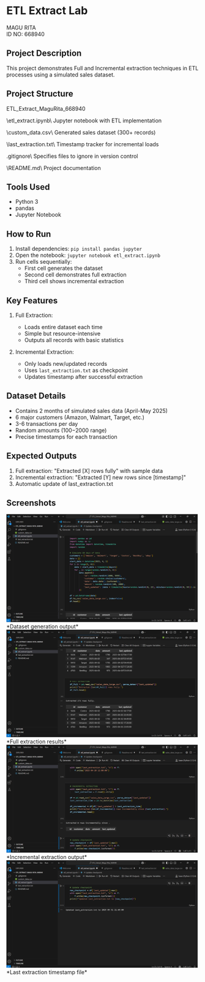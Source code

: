 # ETL Extract Lab 

MAGU RITA  
ID NO: 668940

## Project Description
This project demonstrates Full and Incremental extraction techniques in ETL processes using a simulated sales dataset.

## Project Structure
ETL_Extract_MaguRita_668940

\etl_extract.ipynb\ Jupyter notebook with ETL implementation

\custom_data.csv\ Generated sales dataset (300+ records)

\last_extraction.txt\ Timestamp tracker for incremental loads

\.gitignore\ Specifies files to ignore in version control

\README.md\ Project documentation

## Tools Used
- Python 3
- pandas
- Jupyter Notebook

## How to Run
1. Install dependencies: `pip install pandas jupyter`
2. Open the notebook: `jupyter notebook etl_extract.ipynb`
3. Run cells sequentially:
   - First cell generates the dataset
   - Second cell demonstrates full extraction
   - Third cell shows incremental extraction

## Key Features
1. Full Extraction:
   - Loads entire dataset each time
   - Simple but resource-intensive
   - Outputs all records with basic statistics

2. Incremental Extraction:
   - Only loads new/updated records
   - Uses `last_extraction.txt` as checkpoint
   - Updates timestamp after successful extraction

## Dataset Details
- Contains 2 months of simulated sales data (April-May 2025)
- 6 major customers (Amazon, Walmart, Target, etc.)
- 3-6 transactions per day
- Random amounts ($100-$2000 range)
- Precise timestamps for each transaction

## Expected Outputs
1. Full extraction: "Extracted [X] rows fully" with sample data
2. Incremental extraction: "Extracted [Y] new rows since [timestamp]"
3. Automatic update of last_extraction.txt
 
 ## Screenshots

<img src="images/dataset.png" width="500">
*Dataset generation output*

<img src="images/full_extraction.png" width="500">
*Full extraction results* 

<img src="images/incremental_extraction.png" width="500">
*Incremental extraction output*

<img src="images/last_extraction.png" width="500">
*Last extraction timestamp file*


